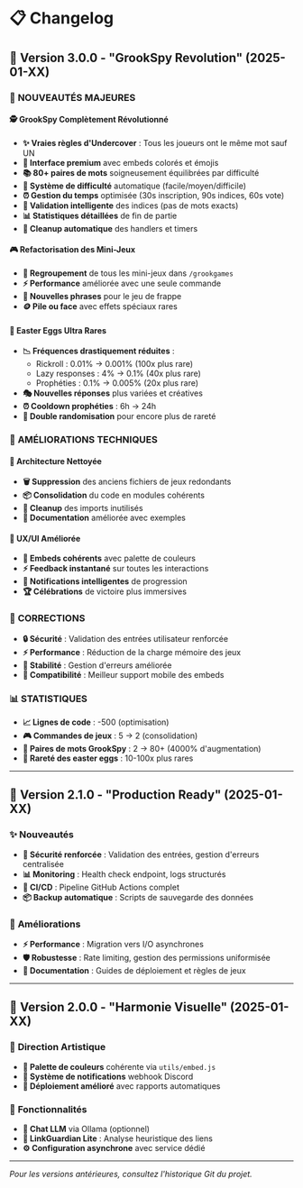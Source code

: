 # 📋 Changelog

## 🚀 Version 3.0.0 - "GrookSpy Revolution" (2025-01-XX)

### 🎯 **NOUVEAUTÉS MAJEURES**

#### 🕵️ **GrookSpy Complètement Révolutionné**
- **✨ Vraies règles d'Undercover** : Tous les joueurs ont le même mot sauf UN
- **🎨 Interface premium** avec embeds colorés et émojis
- **📚 80+ paires de mots** soigneusement équilibrées par difficulté
- **🎲 Système de difficulté** automatique (facile/moyen/difficile)
- **⏰ Gestion du temps** optimisée (30s inscription, 90s indices, 60s vote)
- **🎯 Validation intelligente** des indices (pas de mots exacts)
- **📊 Statistiques détaillées** de fin de partie
- **🧹 Cleanup automatique** des handlers et timers

#### 🎮 **Refactorisation des Mini-Jeux**
- **🔄 Regroupement** de tous les mini-jeux dans `/grookgames`
- **⚡ Performance** améliorée avec une seule commande
- **🎯 Nouvelles phrases** pour le jeu de frappe
- **🪙 Pile ou face** avec effets spéciaux rares

#### 🥚 **Easter Eggs Ultra Rares**
- **📉 Fréquences drastiquement réduites** :
  - Rickroll : 0.01% → 0.001% (100x plus rare)
  - Lazy responses : 4% → 0.1% (40x plus rare)  
  - Prophéties : 0.1% → 0.005% (20x plus rare)
- **🎭 Nouvelles réponses** plus variées et créatives
- **⏰ Cooldown prophéties** : 6h → 24h
- **🎲 Double randomisation** pour encore plus de rareté

### 🔧 **AMÉLIORATIONS TECHNIQUES**

#### 📁 **Architecture Nettoyée**
- **🗑️ Suppression** des anciens fichiers de jeux redondants
- **📦 Consolidation** du code en modules cohérents
- **🧹 Cleanup** des imports inutilisés
- **📝 Documentation** améliorée avec exemples

#### 🎯 **UX/UI Améliorée**
- **🎨 Embeds cohérents** avec palette de couleurs
- **⚡ Feedback instantané** sur toutes les interactions
- **🔔 Notifications intelligentes** de progression
- **🏆 Célébrations** de victoire plus immersives

### 🐛 **CORRECTIONS**

- **🔒 Sécurité** : Validation des entrées utilisateur renforcée
- **⚡ Performance** : Réduction de la charge mémoire des jeux
- **🎯 Stabilité** : Gestion d'erreurs améliorée
- **📱 Compatibilité** : Meilleur support mobile des embeds

### 📊 **STATISTIQUES**

- **📈 Lignes de code** : -500 (optimisation)
- **🎮 Commandes de jeux** : 5 → 2 (consolidation)
- **🎯 Paires de mots GrookSpy** : 2 → 80+ (4000% d'augmentation)
- **🥚 Rareté des easter eggs** : 10-100x plus rares

---

## 🔄 Version 2.1.0 - "Production Ready" (2025-01-XX)

### ✨ **Nouveautés**
- **🔐 Sécurité renforcée** : Validation des entrées, gestion d'erreurs centralisée
- **📊 Monitoring** : Health check endpoint, logs structurés
- **🚀 CI/CD** : Pipeline GitHub Actions complet
- **📦 Backup automatique** : Scripts de sauvegarde des données

### 🔧 **Améliorations**
- **⚡ Performance** : Migration vers I/O asynchrones
- **🛡️ Robustesse** : Rate limiting, gestion des permissions uniformisée
- **📝 Documentation** : Guides de déploiement et règles de jeux

---

## 🎯 Version 2.0.0 - "Harmonie Visuelle" (2025-01-XX)

### 🎨 **Direction Artistique**
- **🌈 Palette de couleurs** cohérente via `utils/embed.js`
- **📢 Système de notifications** webhook Discord
- **🔄 Déploiement amélioré** avec rapports automatiques

### 🤖 **Fonctionnalités**
- **💬 Chat LLM** via Ollama (optionnel)
- **🔗 LinkGuardian Lite** : Analyse heuristique des liens
- **⚙️ Configuration asynchrone** avec service dédié

---

*Pour les versions antérieures, consultez l'historique Git du projet.*